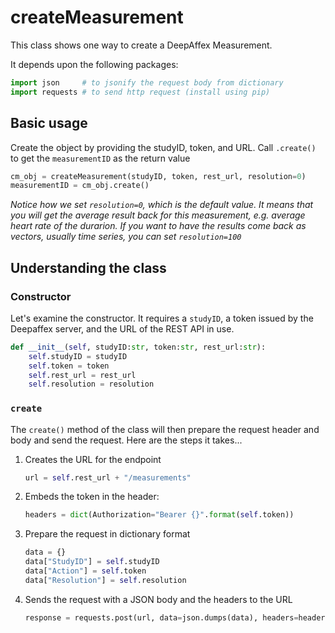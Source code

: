 # createMeasurement

This class shows one way to create a DeepAffex Measurement.

It depends upon the following packages:

```python
import json     # to jsonify the request body from dictionary
import requests # to send http request (install using pip)
```

## Basic usage

Create the object by providing the studyID, token, and URL. Call `.create()` to
get the `measurementID` as the return value

```python
cm_obj = createMeasurement(studyID, token, rest_url, resolution=0)
measurementID = cm_obj.create()
```

*Notice how we set `resolution=0`, which is the default value. It means that you will get the average result back for this measurement, e.g. average heart rate of the durarion. If you want to have the results come back as vectors, usually time series, you can set `resolution=100`*

## Understanding the class

### Constructor

Let's examine the constructor. It requires a `studyID`, a token issued by the Deepaffex server, and the URL of the REST API in use.

```python
def __init__(self, studyID:str, token:str, rest_url:str):
    self.studyID = studyID
    self.token = token
    self.rest_url = rest_url
    self.resolution = resolution
```

### `create`

The `create()` method of the class will then prepare the request header and body and send the request. Here are the steps it takes...

1. Creates the URL for the endpoint

    ```python
    url = self.rest_url + "/measurements"
    ```

2. Embeds the token in the header:

    ```python
    headers = dict(Authorization="Bearer {}".format(self.token))
    ```

3. Prepare the request in dictionary format

    ```python
    data = {}
    data["StudyID"] = self.studyID
    data["Action"] = self.token
    data["Resolution"] = self.resolution
    ```

4. Sends the request with a JSON body and the headers to the URL

    ```python
    response = requests.post(url, data=json.dumps(data), headers=headers)
    ```
